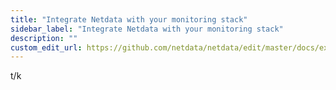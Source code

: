 ```yaml
---
title: "Integrate Netdata with your monitoring stack"
sidebar_label: "Integrate Netdata with your monitoring stack"
description: ""
custom_edit_url: https://github.com/netdata/netdata/edit/master/docs/export/integrate-monitoring-stack.md
---
```




t/k
